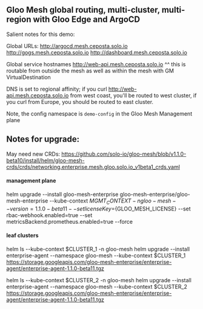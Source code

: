 ## Gloo Mesh global routing, multi-cluster, multi-region with Gloo Edge and ArgoCD

Salient notes for this demo:

Global URLs:
http://argocd.mesh.ceposta.solo.io
http://gogs.mesh.ceposta.solo.io
http://dashboard.mesh.ceposta.solo.io

Global service hostnames
http://web-api.mesh.ceposta.solo.io
^^ this is routable from outside the mesh as well as within the mesh with GM VirtualDestination

DNS is set to regional affinity; if you curl http://web-api.mesh.ceposta.solo.io from west coast, you'll be routed to west cluster, if you curl from Europe, you should be routed to east cluster.

Note, the config namespace is `demo-config` in the Gloo Mesh Management plane


## Notes for upgrade:

May need new CRDs:
https://github.com/solo-io/gloo-mesh/blob/v1.1.0-beta10/install/helm/gloo-mesh-crds/crds/networking.enterprise.mesh.gloo.solo.io_v1beta1_crds.yaml

#### management plane
helm upgrade --install gloo-mesh-enterprise gloo-mesh-enterprise/gloo-mesh-enterprise --kube-context $MGMT_CONTEXT -n gloo-mesh --version=1.1.0-beta11 --set licenseKey=${GLOO_MESH_LICENSE} --set rbac-webhook.enabled=true --set metricsBackend.prometheus.enabled=true --force

#### leaf clusters
helm ls --kube-context $CLUSTER_1 -n gloo-mesh
helm upgrade --install enterprise-agent --namespace gloo-mesh --kube-context $CLUSTER_1 https://storage.googleapis.com/gloo-mesh-enterprise/enterprise-agent/enterprise-agent-1.1.0-beta11.tgz 


helm ls --kube-context $CLUSTER_2 -n gloo-mesh
helm upgrade --install enterprise-agent --namespace gloo-mesh --kube-context $CLUSTER_2 https://storage.googleapis.com/gloo-mesh-enterprise/enterprise-agent/enterprise-agent-1.1.0-beta11.tgz 
